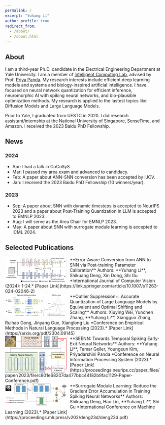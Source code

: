 ```yaml
---
permalink: /
excerpt: "Yuhang Li"
author_profile: true
redirect_from: 
  - /about/
  - /about.html
---
```


## About

I am a third-year Ph.D. candidate in the Electrical Engineering Department at Yale University. I am a member of [Intelligent Computing Lab](https://intelligentcomputinglab.yale.edu), advised by Prof. [Priya Panda](https://scholar.google.com/citations?user=qA5WsYUAAAAJ). 
My research interests include efficient deep learning models and systems and biology-inspired artificial intelligence. 
I have focused on neural network quantization for efficient inference, neuromorphic AI with spiking neural networks, and bio-plausible optimization methods. My research is applied to the lastest topics like Diffusion Models and Large Language Models. 

Prior to Yale, I graduated from UESTC in 2020. I did research assistant/internship at the National University of Singapore, SenseTime, and Amazon. I received the 2023 Baidu PhD Fellowship. 


## News

### 2024

- Apr:  I had a talk in CoCoSyS.
- Mar:  I passed my area exam and advanced to candidacy. 
- Feb:  A paper about ANN-SNN conversion has been accepted by IJCV. 
- Jan:  I received the 2023 Baidu PhD Fellowship (10 winners/year). 

### 2023

- Sep:  A paper about SNN with dynamic timesteps is accepted to NeurIPS 2023 and a paper about Post-Training Quantization in LLM is accepted to EMNLP 2023. 
- Aug:  I will serve as the Area Chair for EMNLP 2023. 
- May:  A paper about SNN with surrogate module learning is accepted to ICML 2024. 

## Selected Publications

 <img src="../images/ijcv24.png" alt="Thumbnail" width="200" align="left" style="margin-right: 10px;">
   **Error-Aware Conversion from ANN to SNN via Post-training Parameter Calibration**  
   Authors: **Yuhang Li**, Shikuang Deng, Xin Dong, Shi Gu 
   *International Journal of Computer Vision (2024): 1-24.*  
   [Paper Link](https://link.springer.com/article/10.1007/s11263-024-02046-2)  
   <br clear="left"/>

 <img src="../images/emnlp23.png" alt="Thumbnail" width="200" align="left" style="margin-right: 10px;">
   **Outlier Suppression+: Accurate Quantization of Large Language Models by Equivalent and Optimal Shifting and Scaling**  
   Authors: Xiuying Wei, Yunchen Zhang, **Yuhang Li**, Xiangguo Zhang, Ruihao Gong, Jinyang Guo, Xianglong Liu
   *Conference on Empirical Methods in Natural Language Processing (2023).*  
   [Paper Link](https://arxiv.org/pdf/2304.09145)  
   <br clear="left"/>

 <img src="../images/nips23.png" alt="Thumbnail" width="200" align="left" style="margin-right: 10px;">
   **SEENN: Towards Temporal Spiking Early-Exit Neural Networks**  
   Authors: **Yuhang Li**, Tamar Geller, Youngeun Kim, Priyadarshini Panda
   *Conference on Neural Information Processing System (2023).*  
   [Paper Link](https://proceedings.neurips.cc/paper_files/paper/2023/file/c801e68207da477bbc44182b9fac1129-Paper-Conference.pdf)  
   <br clear="left"/>

 <img src="../images/icml23.png" alt="Thumbnail" width="200" align="left" style="margin-right: 10px;">
   **Surrogate Module Learning: Reduce the Gradient Error Accumulation in Training Spiking Neural Networks**  
   Authors: Shikuang Deng, Hao Lin, **Yuhang Li**, Shi Gu
   *International Conference on Machine Learning (2023).*  
   [Paper Link](https://proceedings.mlr.press/v202/deng23d/deng23d.pdf)  
   <br clear="left"/>

